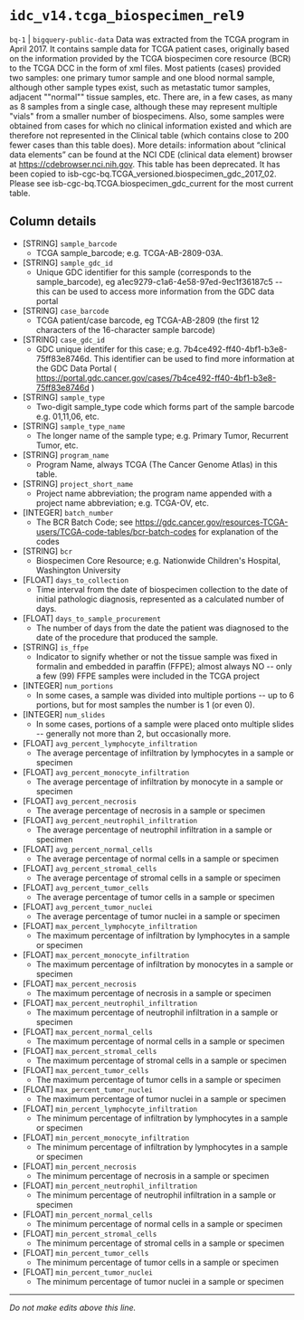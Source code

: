 # `idc_v14.tcga_biospecimen_rel9`
`bq-1` | `bigquery-public-data`
Data was extracted from the TCGA program in April 2017. It contains sample data for TCGA patient cases, originally based on the information provided by the TCGA biospecimen core resource (BCR) to the TCGA DCC in the form of xml files. Most patients (cases) provided two samples: one primary tumor sample and one blood normal sample, although other sample types exist, such as metastatic tumor samples, adjacent ""normal"" tissue samples, etc. There are, in a few cases, as many as 8 samples from a single case, although these may represent multiple "vials" from a smaller number of biospecimens. Also, some samples were obtained from cases for which no clinical information existed and which are therefore not represented in the Clinical table (which contains close to 200 fewer cases than this table does). More details: information about “clinical data elements” can be found at the NCI CDE (clinical data element) browser at https://cdebrowser.nci.nih.gov. This table has been deprecated. It has been copied to isb-cgc-bq.TCGA_versioned.biospecimen_gdc_2017_02. Please see isb-cgc-bq.TCGA.biospecimen_gdc_current for the most current table.

## Column details
* [STRING]    `sample_barcode`
  - TCGA sample_barcode; e.g. TCGA-AB-2809-03A.
* [STRING]    `sample_gdc_id`
  - Unique GDC identifier for this sample (corresponds to the sample_barcode), eg a1ec9279-c1a6-4e58-97ed-9ec1f36187c5  --  this can be used to access more information from the GDC data portal
* [STRING]    `case_barcode`
  - TCGA patient/case barcode, eg TCGA-AB-2809 (the first 12 characters of the 16-character sample barcode)
* [STRING]    `case_gdc_id`
  - GDC unique identifer for this case; e.g. 7b4ce492-ff40-4bf1-b3e8-75ff83e8746d. This identifier can be used to find more information at the GDC Data Portal ( https://portal.gdc.cancer.gov/cases/7b4ce492-ff40-4bf1-b3e8-75ff83e8746d )
* [STRING]    `sample_type`
  - Two-digit sample_type code which forms part of the sample barcode e.g. 01,11,06, etc.
* [STRING]    `sample_type_name`
  - The longer name of the sample type; e.g. Primary Tumor, Recurrent Tumor, etc.
* [STRING]    `program_name`
  - Program Name, always TCGA (The Cancer Genome Atlas) in this table.
* [STRING]    `project_short_name`
  - Project name abbreviation; the program name appended with a project name abbreviation; e.g. TCGA-OV, etc.
* [INTEGER]   `batch_number`
  - The BCR Batch Code; see https://gdc.cancer.gov/resources-TCGA-users/TCGA-code-tables/bcr-batch-codes for explanation of the codes
* [STRING]    `bcr`
  - Biospecimen Core Resource; e.g. Nationwide Children's Hospital, Washington University
* [FLOAT]     `days_to_collection`
  - Time interval from the date of biospecimen collection to the date of initial pathologic diagnosis, represented as a calculated number of days.
* [FLOAT]     `days_to_sample_procurement`
  - The number of days from the date the patient was diagnosed to the date of the procedure that produced the sample.
* [STRING]    `is_ffpe`
  - Indicator to signify whether or not the tissue sample was fixed in formalin and embedded in paraffin (FFPE); almost always NO -- only a few (99) FFPE samples were included in the TCGA project
* [INTEGER]   `num_portions`
  - In some cases, a sample was divided into multiple portions -- up to 6 portions, but for most samples the number is 1 (or even 0).
* [INTEGER]   `num_slides`
  - In some cases, portions of a sample were placed onto multiple slides -- generally not more than 2, but occasionally more.
* [FLOAT]     `avg_percent_lymphocyte_infiltration`
  - The average percentage of infiltration by lymphocytes in a sample or specimen
* [FLOAT]     `avg_percent_monocyte_infiltration`
  - The average percentage of infiltration by monocyte in a sample or specimen
* [FLOAT]     `avg_percent_necrosis`
  - The average percentage of necrosis in a sample or specimen
* [FLOAT]     `avg_percent_neutrophil_infiltration`
  - The average percentage of neutrophil infiltration in a sample or specimen
* [FLOAT]     `avg_percent_normal_cells`
  - The average percentage of normal cells in a sample or specimen
* [FLOAT]     `avg_percent_stromal_cells`
  - The average percentage of stromal cells in a sample or specimen
* [FLOAT]     `avg_percent_tumor_cells`
  - The average percentage of tumor cells in a sample or specimen
* [FLOAT]     `avg_percent_tumor_nuclei`
  - The average percentage of tumor nuclei in a sample or specimen
* [FLOAT]     `max_percent_lymphocyte_infiltration`
  - The maximum percentage of infiltration by lymphocytes in a sample or specimen
* [FLOAT]     `max_percent_monocyte_infiltration`
  - The maximum percentage of infiltration by monocytes in a sample or specimen
* [FLOAT]     `max_percent_necrosis`
  - The maximum percentage of necrosis in a sample or specimen
* [FLOAT]     `max_percent_neutrophil_infiltration`
  - The maximum percentage of neutrophil infiltration in a sample or specimen
* [FLOAT]     `max_percent_normal_cells`
  - The maximum percentage of normal cells in a sample or specimen
* [FLOAT]     `max_percent_stromal_cells`
  - The maximum percentage of stromal cells in a sample or specimen
* [FLOAT]     `max_percent_tumor_cells`
  - The maximum percentage of tumor cells in a sample or specimen
* [FLOAT]     `max_percent_tumor_nuclei`
  - The maximum percentage of tumor nuclei in a sample or specimen
* [FLOAT]     `min_percent_lymphocyte_infiltration`
  - The minimum percentage of infiltration by lymphocytes in a sample or specimen
* [FLOAT]     `min_percent_monocyte_infiltration`
  - The minimum percentage of infiltration by lymphocytes in a sample or specimen
* [FLOAT]     `min_percent_necrosis`
  - The minimum percentage of necrosis in a sample or specimen
* [FLOAT]     `min_percent_neutrophil_infiltration`
  - The minimum percentage of neutrophil infiltration in a sample or specimen
* [FLOAT]     `min_percent_normal_cells`
  - The minimum percentage of normal cells in a sample or specimen
* [FLOAT]     `min_percent_stromal_cells`
  - The minimum percentage of stromal cells in a sample or specimen
* [FLOAT]     `min_percent_tumor_cells`
  - The minimum percentage of tumor cells in a sample or specimen
* [FLOAT]     `min_percent_tumor_nuclei`
  - The minimum percentage of tumor nuclei in a sample or specimen

-------------------------------------------------------------------------------
*Do not make edits above this line.*
